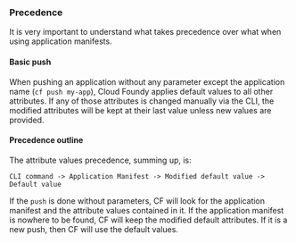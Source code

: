 ### Precedence

It is very important to understand what takes precedence over what when using application manifests.

#### Basic push

When pushing an application without any parameter except the application name (`cf push my-app`), Cloud Foundy applies default values to all other attributes.
If any of those attributes is changed manually via the CLI, the modified attributes will be kept at their last value unless new values are provided.

#### Precedence outline

The attribute values precedence, summing up, is:

```
CLI command -> Application Manifest -> Modified default value -> Default value
```

If the `push` is done without parameters, CF will look for the application manifest and the attribute values contained in it.
If the application manifest is nowhere to be found, CF will keep the modified default attributes. If it is a new push, then CF will use the default values.
